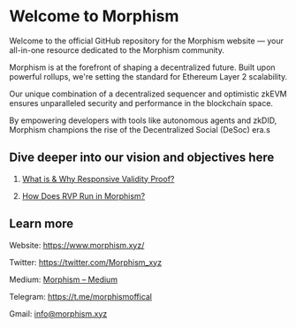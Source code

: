 # Welcome to Morphism 

Welcome to the official GitHub repository for the Morphism website — your all-in-one resource dedicated to the Morphism community.

Morphism is at the forefront of shaping a decentralized future. Built upon powerful rollups, we're setting the standard for Ethereum Layer 2 scalability. 

Our unique combination of a decentralized sequencer and optimistic zkEVM ensures unparalleled security and performance in the blockchain space. 

By empowering developers with tools like autonomous agents and zkDID, Morphism champions the rise of the Decentralized Social (DeSoc) era.s

## Dive deeper into our vision and objectives here

1. [What is & Why Responsive Validity Proof?](https://docs.morphism.xyz/docs/how-morphism-works/responsive-validity-proof/why-rvp)


2. [How Does RVP Run in Morphism?](https://medium.com/@Morphism_xyz/how-does-rvp-run-in-morphism-6025233a21cc)

## Learn more

Website: https://www.morphism.xyz/

Twitter: https://twitter.com/Morphism_xyz

Medium: [Morphism – Medium](https://medium.com/@Morphism_xyz)

Telegram: https://t.me/morphismoffical

Gmail: info@morphism.xyz